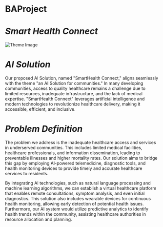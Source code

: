 # BAProject
# *Smart Health Connect*
![Theme Image](https://github.com/BA-3-2Project/BAProject/assets/141675845/afcfe981-fa8c-4e92-894c-c4c6a29fc9d3)

# _AI Solution_

Our proposed AI Solution, named "SmartHealth Connect," aligns seamlessly with the theme "an AI Solution for communities." In many developing communities, access to quality healthcare remains a challenge due to limited resources, inadequate infrastructure, and the lack of medical expertise. "SmartHealth Connect" leverages artificial intelligence and modern technologies to revolutionize healthcare delivery, making it accessible, efficient, and inclusive.
 
 # _Problem Definition_

The problem we address is the inadequate healthcare access and services in underserved communities. This includes limited medical facilities, healthcare professionals, and information dissemination, leading to preventable illnesses and higher mortality rates. Our solution aims to bridge this gap by employing AI-powered telemedicine, diagnostic tools, and health monitoring devices to provide timely and accurate healthcare services to residents. 

By integrating AI technologies, such as natural language processing and machine learning algorithms, we can establish a virtual healthcare platform that enables remote consultations, symptom analysis, and even initial diagnostics. This solution also includes wearable devices for continuous health monitoring, allowing early detection of potential health issues. Furthermore, our AI system would utilize predictive analytics to identify health trends within the community, assisting healthcare authorities in resource allocation and planning. 
